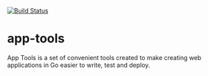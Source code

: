 [![Build Status](https://travis-ci.org/qqiao/app-tools.svg?branch=master)](https://travis-ci.org/qqiao/app-tools)

# app-tools

App Tools is a set of convenient tools created to make creating web
applications in Go easier to write, test and deploy.